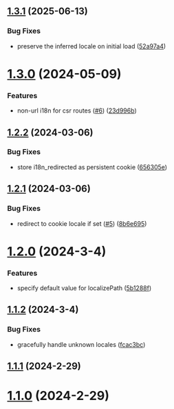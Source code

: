 

## [1.3.1](https://github.com/globalbrain/nuxt-i18n/compare/v1.3.0...v1.3.1) (2025-06-13)


### Bug Fixes

* preserve the inferred locale on initial load ([52a97a4](https://github.com/globalbrain/nuxt-i18n/commit/52a97a4711d28d28c41a6b476d290cba65bd0d69))

# [1.3.0](https://github.com/globalbrain/nuxt-i18n/compare/v1.2.2...v1.3.0) (2024-05-09)


### Features

* non-url i18n for csr routes ([#6](https://github.com/globalbrain/nuxt-i18n/issues/6)) ([23d996b](https://github.com/globalbrain/nuxt-i18n/commit/23d996b294ee32a5e7cf93e1f3db51b43d318f37))

## [1.2.2](https://github.com/globalbrain/nuxt-i18n/compare/v1.2.1...v1.2.2) (2024-03-06)


### Bug Fixes

* store i18n_redirected as persistent cookie ([656305e](https://github.com/globalbrain/nuxt-i18n/commit/656305e370cc930b5b7c1026cc32f31628fc185a))

## [1.2.1](https://github.com/globalbrain/nuxt-i18n/compare/v1.2.0...v1.2.1) (2024-03-06)


### Bug Fixes

* redirect to cookie locale if set ([#5](https://github.com/globalbrain/nuxt-i18n/issues/5)) ([8b6e695](https://github.com/globalbrain/nuxt-i18n/commit/8b6e695e0ce4f063ffa0eb4ccd0a4ec0817e3eb8))

# [1.2.0](https://github.com/globalbrain/nuxt-i18n/compare/v1.1.2...v1.2.0) (2024-3-4)


### Features

* specify default value for localizePath ([5b1288f](https://github.com/globalbrain/nuxt-i18n/commit/5b1288fb2cfa19527c72a169c80addeade01e788))

## [1.1.2](https://github.com/globalbrain/nuxt-i18n/compare/v1.1.1...v1.1.2) (2024-3-4)


### Bug Fixes

* gracefully handle unknown locales ([fcac3bc](https://github.com/globalbrain/nuxt-i18n/commit/fcac3bc9f7ab031dd4a808ddbfc92a953919a9a0))

## [1.1.1](https://github.com/globalbrain/nuxt-i18n/compare/v1.1.0...v1.1.1) (2024-2-29)

# [1.1.0](https://github.com/globalbrain/nuxt-i18n/compare/v1.0.20...v1.1.0) (2024-2-29)
